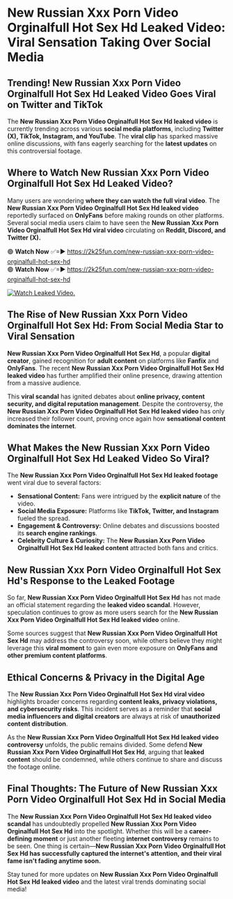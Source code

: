 # New Russian Xxx Porn Video Orginalfull Hot Sex Hd Leaked Video: Viral Sensation Taking Over Social Media

## **Trending! New Russian Xxx Porn Video Orginalfull Hot Sex Hd Leaked Video Goes Viral on Twitter and TikTok**
The **New Russian Xxx Porn Video Orginalfull Hot Sex Hd leaked video** is currently trending across various **social media platforms**, including **Twitter (X), TikTok, Instagram, and YouTube**. The **viral clip** has sparked massive online discussions, with fans eagerly searching for the **latest updates** on this controversial footage.

## **Where to Watch New Russian Xxx Porn Video Orginalfull Hot Sex Hd Leaked Video?**
Many users are wondering **where they can watch the full viral video**. The **New Russian Xxx Porn Video Orginalfull Hot Sex Hd leaked video** reportedly surfaced on **OnlyFans** before making rounds on other platforms. Several social media users claim to have seen the **New Russian Xxx Porn Video Orginalfull Hot Sex Hd viral video** circulating on **Reddit, Discord, and Twitter (X).**

🟢 **Watch Now** ✅=► https://2k25fun.com/new-russian-xxx-porn-video-orginalfull-hot-sex-hd  
🟢 **Watch Now** ✅=► https://2k25fun.com/new-russian-xxx-porn-video-orginalfull-hot-sex-hd  

[![Watch Leaked Video.](https://miro.medium.com/v2/resize:fit:828/format:webp/1*cilzJN44JGOrTw9NJCrNHA.gif "Watch Leaked Video")](https://2k25fun.com/new-russian-xxx-porn-video-orginalfull-hot-sex-hd)

## **The Rise of New Russian Xxx Porn Video Orginalfull Hot Sex Hd: From Social Media Star to Viral Sensation**
**New Russian Xxx Porn Video Orginalfull Hot Sex Hd**, a popular **digital creator**, gained recognition for **adult content** on platforms like **Fanfix** and **OnlyFans**. The recent **New Russian Xxx Porn Video Orginalfull Hot Sex Hd leaked video** has further amplified their online presence, drawing attention from a massive audience.

This **viral scandal** has ignited debates about **online privacy, content security, and digital reputation management**. Despite the controversy, the **New Russian Xxx Porn Video Orginalfull Hot Sex Hd leaked video** has only increased their follower count, proving once again how **sensational content dominates the internet**.

## **What Makes the New Russian Xxx Porn Video Orginalfull Hot Sex Hd Leaked Video So Viral?**
The **New Russian Xxx Porn Video Orginalfull Hot Sex Hd leaked footage** went viral due to several factors:
- **Sensational Content:** Fans were intrigued by the **explicit nature** of the video.
- **Social Media Exposure:** Platforms like **TikTok, Twitter, and Instagram** fueled the spread.
- **Engagement & Controversy:** Online debates and discussions boosted its **search engine rankings**.
- **Celebrity Culture & Curiosity:** The **New Russian Xxx Porn Video Orginalfull Hot Sex Hd leaked content** attracted both fans and critics.

## **New Russian Xxx Porn Video Orginalfull Hot Sex Hd's Response to the Leaked Footage**
So far, **New Russian Xxx Porn Video Orginalfull Hot Sex Hd** has not made an official statement regarding the **leaked video scandal**. However, speculation continues to grow as more users search for the **New Russian Xxx Porn Video Orginalfull Hot Sex Hd leaked video** online.

Some sources suggest that **New Russian Xxx Porn Video Orginalfull Hot Sex Hd** may address the controversy soon, while others believe they might leverage this **viral moment** to gain even more exposure on **OnlyFans and other premium content platforms**.

## **Ethical Concerns & Privacy in the Digital Age**
The **New Russian Xxx Porn Video Orginalfull Hot Sex Hd viral video** highlights broader concerns regarding **content leaks, privacy violations, and cybersecurity risks**. This incident serves as a reminder that **social media influencers and digital creators** are always at risk of **unauthorized content distribution**.

As the **New Russian Xxx Porn Video Orginalfull Hot Sex Hd leaked video controversy** unfolds, the public remains divided. Some defend **New Russian Xxx Porn Video Orginalfull Hot Sex Hd**, arguing that **leaked content** should be condemned, while others continue to share and discuss the footage online.

## **Final Thoughts: The Future of New Russian Xxx Porn Video Orginalfull Hot Sex Hd in Social Media**
The **New Russian Xxx Porn Video Orginalfull Hot Sex Hd leaked video scandal** has undoubtedly propelled **New Russian Xxx Porn Video Orginalfull Hot Sex Hd** into the spotlight. Whether this will be a **career-defining moment** or just another fleeting **internet controversy** remains to be seen. One thing is certain—**New Russian Xxx Porn Video Orginalfull Hot Sex Hd has successfully captured the internet's attention, and their viral fame isn't fading anytime soon.**

Stay tuned for more updates on **New Russian Xxx Porn Video Orginalfull Hot Sex Hd leaked video** and the latest viral trends dominating social media!